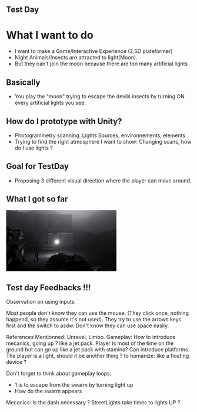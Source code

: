 ## Test Day

# What I want to do
 - I want to make a Game/Interactive Experience (2.5D plateformer)
 - Night Animals/Insects are attracted to light(Moon). 
 - But they can't join the moon because there are too many artificial lights 

 ## Basically
 - You play the "moon" trying to escape the devils insects by turning ON every artificial lights you see.

## How do I prototype with Unity?
- Photogrammetry scanning: Lights Sources, environnements, elements
- Trying to find the right atmosphere I want to show: Changing scans, how do I use lights ?

## Goal for TestDay
- Proposing 3 different visual direction where the player can move around. 


## What I got so far
<img
  src="img/01.png"
  alt="Alt text"
  title="Fog"
  style="display: inline-block; margin: 0 auto; max-width: 300px">




## Test day Feedbacks !!!

Observation on using inputs:

Most people don't know they can use the mouse. (They click once, nothing happend, so they assume it's not used).
They try to use the arrows keys first and the switch to asdw. 
Don't know they can use space easily.


References Mentionned: Unravel, Limbo.
Gameplay: How to introduce mecanics, going up ? like a jet pack.
Player is most of the time on the ground but can go up like a jet pack with stamina?
Can introduce platforms.
The player is a light, should it be another thing ? to humanize: like a floating device ? 

Don't forget to think about gameplay loops:
- 1 is to escape from the swarm by turning light up
- How do the swarm appears

Mecanics:
Is the dash necessary ?
StreetLights take times to lights UP ?


